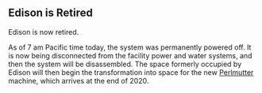 ## Edison is Retired

Edison is now retired.

As of 7 am Pacific time today, the system was permanently powered off. It is now
being disconnected from the facility power and water systems, and then the 
system will be disassembled. The space formerly occupied by Edison will then 
begin the transformation into space for the new 
[Perlmutter](https://www.nersc.gov/systems/perlmutter/) 
machine, which arrives at the end of 2020.
